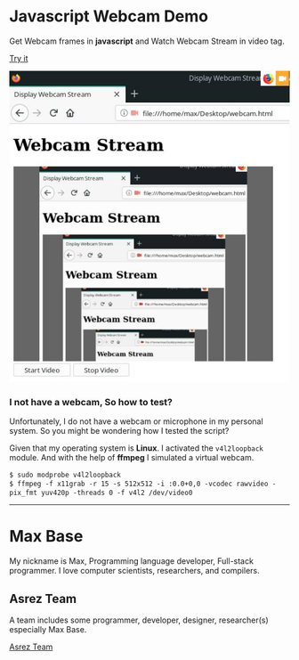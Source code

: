 # Javascript Webcam Demo

Get Webcam frames in **javascript** and Watch Webcam Stream in video tag.

[Try it](https://basemax.github.io/JavascriptWebcamDemo/)

[![Javascript Webcam Demo](demo.jpg)](https://basemax.github.io/JavascriptWebcamDemo/)

### I not have a webcam, So how to test?

Unfortunately, I do not have a webcam or microphone in my personal system.
So you might be wondering how I tested the script?

Given that my operating system is **Linux**. I activated the `v4l2loopback` module.
And with the help of **ffmpeg** I simulated a virtual webcam.

```
$ sudo modprobe v4l2loopback
$ ffmpeg -f x11grab -r 15 -s 512x512 -i :0.0+0,0 -vcodec rawvideo -pix_fmt yuv420p -threads 0 -f v4l2 /dev/video0
```

---------

# Max Base

My nickname is Max, Programming language developer, Full-stack programmer. I love computer scientists, researchers, and compilers.

## Asrez Team

A team includes some programmer, developer, designer, researcher(s) especially Max Base.

[Asrez Team](https://www.asrez.com/)
